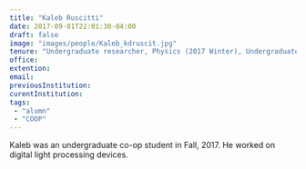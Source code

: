 ```yaml
---
title: "Kaleb Ruscitti"
date: 2017-09-01T22:01:30-04:00
draft: false
image: "images/people/Kaleb_kdruscit.jpg"
tenure: "Undergraduate researcher, Physics (2017 Winter), Undergraduate co-op student (2018 Winter)"
office:
extention:
email:
previousInstitution: 
curentInstitution: 
tags: 
 - "alumn"
 - "COOP"
---
```


Kaleb was an undergraduate co-op student in Fall, 2017. He worked on digital light processing devices.